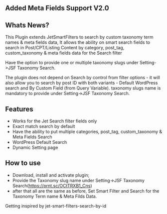 ## Added Meta Fields Support V2.0

## Whats News? 
This Plugin extends JetSmartFilters to search by custom taxonomy term names & meta fields data, It allows the ability on smart search fields to search in Post/CPT/Listing Content by category, post_tag,  custom_taxonomy & meta fields data for the Search filter

Have the option to provide one or multiple taxonomy slugs under Setting->JSF Taxonomy Search.

The plugin does not depend on Search by control from filter options - it will also allow you to search by post ID with both variants - Default WordPress search and By Custom Field (from Query Variable). taxonomy slugs name is mandatory to provide under Setting->JSF Taxonomy Search.

## Features
- Works for the Jet Search filter fields only
- Exact match search by default
- Have the ability to put multiple categories, post_tag, custom_taxonomy & Meta Fields Search
- WordPress Default Search
- Dynamic Setting page 

## How to use
- Download, install and activate plugin;
- Provide the Taxonomy slug name under Setting->JSF Taxonomy Search(https://prnt.sc/OCtTRXB1_Cns) 
- after that all are the same as before, Set Smart Filter and Search for the Taxonomy Term name & Meta Filds Data. 

Getting inspired by jet-smart-filters-search-by-id
